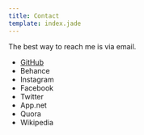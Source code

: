```yaml
---
title: Contact
template: index.jade
---
```


The best way to reach me is via email.

- [GitHub](https://www.github.com/Synapticism)
- Behance
- Instagram
- Facebook
- Twitter
- App.net
- Quora
- Wikipedia
